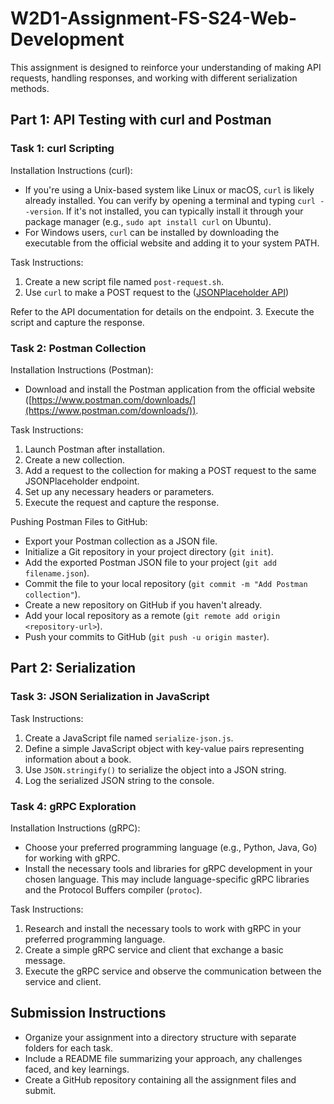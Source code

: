 # W2D1-Assignment-FS-S24-Web-Development

This assignment is designed to reinforce your understanding of making API requests, handling responses, and working with different serialization methods.

## Part 1: API Testing with curl and Postman

### Task 1: curl Scripting

Installation Instructions (curl):
- If you're using a Unix-based system like Linux or macOS, `curl` is likely already installed. You can verify by opening a terminal and typing `curl --version`. If it's not installed, you can typically install it through your package manager (e.g., `sudo apt install curl` on Ubuntu).
- For Windows users, `curl` can be installed by downloading the executable from the official website and adding it to your system PATH.

Task Instructions:
1. Create a new script file named `post-request.sh`.
2. Use `curl` to make a POST request to the ([JSONPlaceholder API](https://jsonplaceholder.typicode.com))

Refer to the API documentation for details on the endpoint.
3. Execute the script and capture the response.

### Task 2: Postman Collection

Installation Instructions (Postman):
- Download and install the Postman application from the official website ([https://www.postman.com/downloads/](https://www.postman.com/downloads/)).

Task Instructions:
1. Launch Postman after installation.
2. Create a new collection.
3. Add a request to the collection for making a POST request to the same JSONPlaceholder endpoint.
4. Set up any necessary headers or parameters.
5. Execute the request and capture the response.

Pushing Postman Files to GitHub:
- Export your Postman collection as a JSON file.
- Initialize a Git repository in your project directory (`git init`).
- Add the exported Postman JSON file to your project (`git add filename.json`).
- Commit the file to your local repository (`git commit -m "Add Postman collection"`).
- Create a new repository on GitHub if you haven't already.
- Add your local repository as a remote (`git remote add origin <repository-url>`).
- Push your commits to GitHub (`git push -u origin master`).

## Part 2: Serialization

### Task 3: JSON Serialization in JavaScript

Task Instructions:
1. Create a JavaScript file named `serialize-json.js`.
2. Define a simple JavaScript object with key-value pairs representing information about a book.
3. Use `JSON.stringify()` to serialize the object into a JSON string.
4. Log the serialized JSON string to the console.

### Task 4: gRPC Exploration

Installation Instructions (gRPC):
- Choose your preferred programming language (e.g., Python, Java, Go) for working with gRPC.
- Install the necessary tools and libraries for gRPC development in your chosen language. This may include language-specific gRPC libraries and the Protocol Buffers compiler (`protoc`).

Task Instructions:
1. Research and install the necessary tools to work with gRPC in your preferred programming language.
2. Create a simple gRPC service and client that exchange a basic message.
3. Execute the gRPC service and observe the communication between the service and client.

## Submission Instructions

- Organize your assignment into a directory structure with separate folders for each task.
- Include a README file summarizing your approach, any challenges faced, and key learnings.
- Create a GitHub repository containing all the assignment files and submit.


